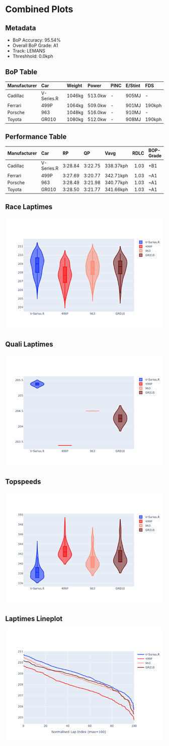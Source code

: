 # Combined Plots

## Metadata

- BoP Accuracy: 95.54%
- Overall BoP Grade: A1
- Track: LEMANS
- Threshhold: 0.0kph

## BoP Table
| Manufacturer   | Car        | Weight   | Power   | PINC   | E/Stint   | FDS    |
|:---------------|:-----------|:---------|:--------|:-------|:----------|:-------|
| Cadillac       | V-Series.R | 1046kg   | 513.0kw | -      | 905MJ     | -      |
| Ferrari        | 499P       | 1064kg   | 509.0kw | -      | 901MJ     | 190kph |
| Porsche        | 963        | 1048kg   | 516.0kw | -      | 910MJ     | -      |
| Toyota         | GR010      | 1080kg   | 512.0kw | -      | 908MJ     | 190kph |

## Performance Table
| Manufacturer   | Car        | RP      | QP      | Vavg      |   RDLC | BOP-Grade   | Match   |
|:---------------|:-----------|:--------|:--------|:----------|-------:|:------------|:--------|
| Cadillac       | V-Series.R | 3:28.84 | 3:22.75 | 338.37kph |   1.03 | +B1         | 89.79%  |
| Ferrari        | 499P       | 3:27.69 | 3:20.77 | 342.71kph |   1.03 | ~A1         | 97.32%  |
| Porsche        | 963        | 3:28.49 | 3:21.98 | 340.77kph |   1.03 | ~A1         | 95.64%  |
| Toyota         | GR010      | 3:28.50 | 3:21.77 | 341.66kph |   1.03 | ~A1         | 99.40%  |

## Race Laptimes
![Race Laptimes](images/race_violin.png)

## Quali Laptimes
![Quali Laptimes](images/quali_violin.png)

## Topspeeds
![Topspeeds](images/topspeed_violin.png)

## Laptimes Lineplot
![Laptimes Lineplot](images/laptime_line.png)

